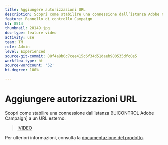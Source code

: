 ```yaml
---
title: Aggiungere autorizzazioni URL
description: Scopri come stabilire una connessione dall’istanza Adobe Campaign a un URL esterno.
feature: Pannello di controllo Campaign
kt: 8514
thumbnail: 28149.jpg
doc-type: feature video
activity: use
team: TM
role: Admin
level: Experienced
source-git-commit: 88f4a8b0c7cee415c6f34d51daeb980535dfc0e5
workflow-type: ht
source-wordcount: '52'
ht-degree: 100%

---
```


# Aggiungere autorizzazioni URL

Scopri come stabilire una connessione dall’istanza [!UICONTROL Adobe Campaign] a un URL esterno.

>[!VIDEO](https://video.tv.adobe.com/v/28149?quality=12)

Per ulteriori informazioni, consulta la [documentazione del prodotto](https://experienceleague.adobe.com/docs/control-panel/using/instances-settings/url-permissions.html?lang=it).

